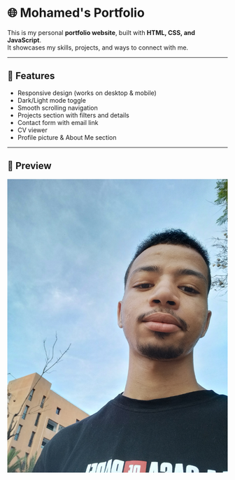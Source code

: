 # 🌐 Mohamed's Portfolio

This is my personal **portfolio website**, built with **HTML, CSS, and JavaScript**.  
It showcases my skills, projects, and ways to connect with me.

---

## 🚀 Features
- Responsive design (works on desktop & mobile)
- Dark/Light mode toggle
- Smooth scrolling navigation
- Projects section with filters and details
- Contact form with email link
- CV viewer
- Profile picture & About Me section

---

## 📸 Preview
![Portfolio Preview](pics/IMG20221020183251.jpg)
